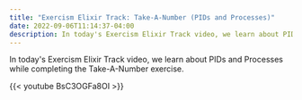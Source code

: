 ```yaml
---
title: "Exercism Elixir Track: Take-A-Number (PIDs and Processes)"
date: 2022-09-06T11:14:37-04:00
description: In today's Exercism Elixir Track video, we learn about PIDs and Processes while completing the Take-A-Number exercise.
---
```


In today's Exercism Elixir Track video, we learn about PIDs and Processes while completing the Take-A-Number exercise.

{{< youtube BsC3OGFa8OI >}}
